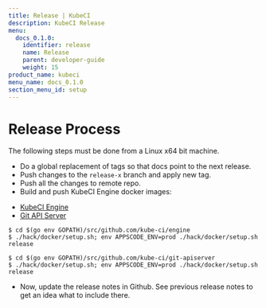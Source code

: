 ```yaml
---
title: Release | KubeCI
description: KubeCI Release
menu:
  docs_0.1.0:
    identifier: release
    name: Release
    parent: developer-guide
    weight: 15
product_name: kubeci
menu_name: docs_0.1.0
section_menu_id: setup
---
```


# Release Process

The following steps must be done from a Linux x64 bit machine.

- Do a global replacement of tags so that docs point to the next release.
- Push changes to the `release-x` branch and apply new tag.
- Push all the changes to remote repo.
- Build and push KubeCI Engine docker images:

<ul class="nav nav-tabs" id="buildDockerTab" role="tablist">
  <li class="nav-item">
    <a class="nav-link active" id="engine-tab" data-toggle="tab" href="#engine" role="tab" aria-controls="engine" aria-selected="true">KubeCI Engine</a>
  </li>
  <li class="nav-item">
    <a class="nav-link" id="git-apiserver-tab" data-toggle="tab" href="#git-apiserver" role="tab" aria-controls="git-apiserver" aria-selected="false">Git API Server</a>
  </li>
</ul>
<div class="tab-content" id="buildDockerTabContent">
  <div class="tab-pane fade show active" id="engine" role="tabpanel" aria-labelledby="engine-tab">

```console
$ cd $(go env GOPATH)/src/github.com/kube-ci/engine
$ ./hack/docker/setup.sh; env APPSCODE_ENV=prod ./hack/docker/setup.sh release
```

</div>
<div class="tab-pane fade" id="git-apiserver" role="tabpanel" aria-labelledby="git-apiserver-tab">

```console
$ cd $(go env GOPATH)/src/github.com/kube-ci/git-apiserver
$ ./hack/docker/setup.sh; env APPSCODE_ENV=prod ./hack/docker/setup.sh release
```

</div>

- Now, update the release notes in Github. See previous release notes to get an idea what to include there.
